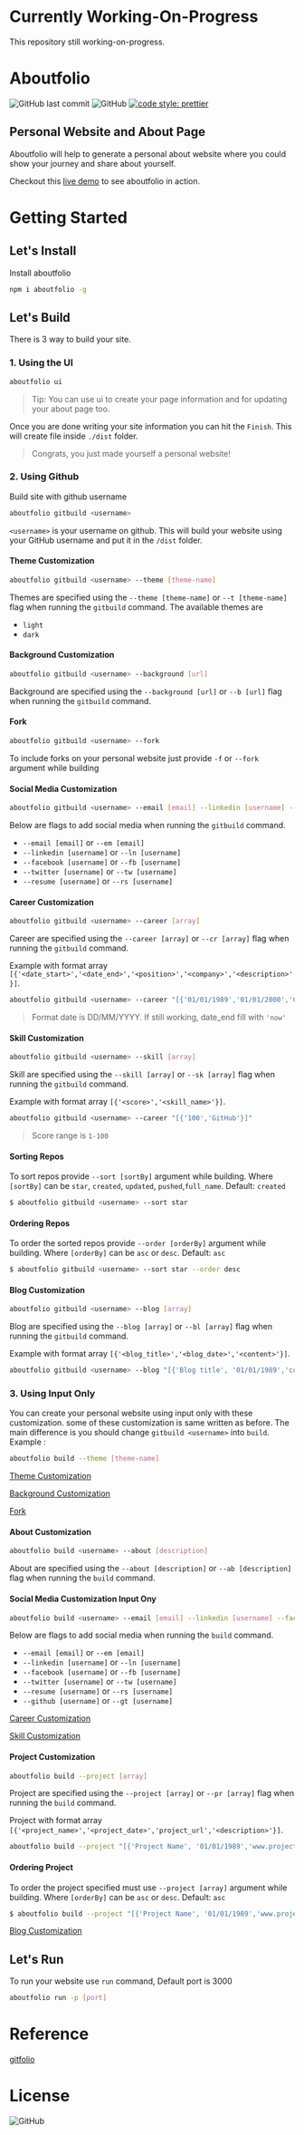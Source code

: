 # Currently Working-On-Progress
This repository still working-on-progress.

# Aboutfolio
![GitHub last commit](https://img.shields.io/github/last-commit/dewabuanam/aboutfolio.svg?style=popout-square)
![GitHub](https://img.shields.io/github/license/dewabuanam/aboutfolio.svg?style=popout-square)
[![code style: prettier](https://img.shields.io/badge/code_style-prettier-ff69b4.svg?style=flat-square)](https://github.com/prettier/prettier)

## Personal Website and About Page
Aboutfolio will help to generate a personal about website where you could show your journey and share about yourself.

Checkout this [live demo](https://dewabuanam.com/) to see aboutfolio in action.


# Getting Started

## Let's Install

Install aboutfolio

```sh
npm i aboutfolio -g
```

## Let's Build
There is 3 way to build your site.

### 1. Using the UI

```sh
aboutfolio ui
```

> Tip: You can use ui to create your page information and for updating your about page too. 

Once you are done writing your site information you can hit the `Finish`. This will create file inside `./dist` folder.

> Congrats, you just made yourself a personal website!


### 2. Using Github
Build site with github username

```sh
aboutfolio gitbuild <username>
```
`<username>` is your username on github. This will build your website using your GitHub username and put it in the `/dist` folder.

#### Theme Customization
```sh
aboutfolio gitbuild <username> --theme [theme-name]
```
Themes are specified using the `--theme [theme-name]` or `--t [theme-name]` flag when running the `gitbuild` command. The available themes are

- `light`
- `dark`

#### Background Customization
```sh
aboutfolio gitbuild <username> --background [url]
```
Background are specified using the `--background [url]` or `--b [url]` flag when running the `gitbuild` command.

#### Fork
```sh
aboutfolio gitbuild <username> --fork
```
To include forks on your personal website just provide `-f` or `--fork` argument while building

#### Social Media Customization
```sh
aboutfolio gitbuild <username> --email [email] --linkedin [username] --facebook [username] --twitter [username] --resume [url]
```
Below are flags to add social media when running the `gitbuild` command.
- `--email [email]` or `--em [email]` 
- `--linkedin [username]` or `--ln [username]` 
- `--facebook [username]` or `--fb [username]` 
- `--twitter [username]` or `--tw [username]` 
- `--resume [username]` or `--rs [username]` 

#### Career Customization
```sh
aboutfolio gitbuild <username> --career [array]
```
Career are specified using the `--career [array]` or `--cr [array]` flag when running the `gitbuild` command.

Example with format array `[{'<date_start>','<date_end>','<position>','<company>','<description>'}]`. 

```sh 
aboutfolio gitbuild <username> --career "[{'01/01/1989','01/01/2000','CEO','Company A','Lorem ipsum dolor sit amet, consectetur adipiscing elit.'}]" 
```
> Format date is DD/MM/YYYY. If still working, date_end fill with `'now'`

#### Skill Customization
```sh
aboutfolio gitbuild <username> --skill [array]
```
Skill are specified using the `--skill [array]` or `--sk [array]` flag when running the `gitbuild` command.

Example with format array `[{'<score>','<skill_name>'}]`. 

```sh 
aboutfolio gitbuild <username> --career "[{'100','GitHub'}]" 
```
> Score range is `1-100`

#### Sorting Repos

To sort repos provide `--sort [sortBy]` argument while building. Where `[sortBy]` can be `star`, `created`, `updated`, `pushed`,`full_name`. Default: `created`

```sh
$ aboutfolio gitbuild <username> --sort star
```

#### Ordering Repos

To order the sorted repos provide `--order [orderBy]` argument while building. Where `[orderBy]` can be `asc` or `desc`. Default: `asc`

```sh
$ aboutfolio gitbuild <username> --sort star --order desc
```

#### Blog Customization
```sh
aboutfolio gitbuild <username> --blog [array]
```
Blog are specified using the `--blog [array]` or `--bl [array]` flag when running the `gitbuild` command.

Example with format array `[{'<blog_title>','<blog_date>','<content>'}]`. 

```sh 
aboutfolio gitbuild <username> --blog "[{'Blog title', '01/01/1989','content'}]" 
```


### 3. Using Input Only
You can create your personal website using input only with these customization. some of these customization is same written as before.
The main difference is you should change `gitbuild <username>` into `build`. Example : 

```sh
aboutfolio build --theme [theme-name]
```

[Theme Customization](https://github.com/dewabuanam/aboutfolio#theme-customization)

[Background Customization](https://github.com/dewabuanam/aboutfolio#background-customization)

[Fork](https://github.com/dewabuanam/aboutfolio#fork)

#### About Customization

```sh
aboutfolio build <username> --about [description]
```
About are specified using the `--about [description]` or `--ab [description]` flag when running the `build` command.

#### Social Media Customization Input Ony

```sh
aboutfolio build <username> --email [email] --linkedin [username] --facebook [username] --twitter [username] --resume [url] --github [username]
```
Below are flags to add social media when running the `build` command.
- `--email [email]` or `--em [email]` 
- `--linkedin [username]` or `--ln [username]` 
- `--facebook [username]` or `--fb [username]` 
- `--twitter [username]` or `--tw [username]` 
- `--resume [username]` or `--rs [username]` 
- `--github [username]` or `--gt [username]` 

[Career Customization](https://github.com/dewabuanam/aboutfolio#career-customization)

[Skill Customization](https://github.com/dewabuanam/aboutfolio#skill-customization)

#### Project Customization

```sh
aboutfolio build --project [array]
```
Project are specified using the `--project [array]` or `--pr [array]` flag when running the `build` command.

Project with format array `[{'<project_name>','<project_date>','project_url','<description>'}]`. 

```sh 
aboutfolio build --project "[{'Project Name', '01/01/1989','www.projecturl.com','description'}]" 
```

#### Ordering Project

To order the project specified must use `--project [array]` argument while building. Where `[orderBy]` can be `asc` or `desc`. Default: `asc`

```sh
$ aboutfolio build --project "[{'Project Name', '01/01/1989','www.projecturl.com','description'}]" --order desc
```

[Blog Customization](https://github.com/dewabuanam/aboutfolio#blog-customization)


## Let's Run
To run your website use `run` command, Default port is 3000

```sh
aboutfolio run -p [port]
```


# Reference

[gitfolio](https://github.com/imfunniee/gitfolio)


# License
![GitHub](https://img.shields.io/github/license/dewabuanam/aboutfolio.svg?style=popout-square)

